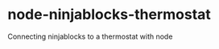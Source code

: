 node-ninjablocks-thermostat
===========================

Connecting ninjablocks to a thermostat with node
